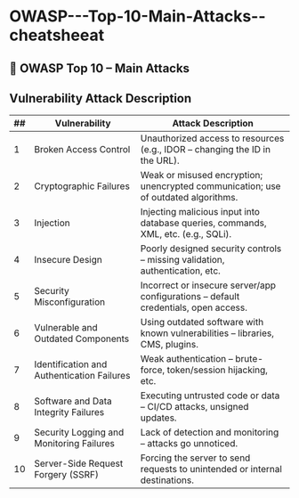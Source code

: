 # OWASP---Top-10-Main-Attacks--cheatsheeat



## 🔐 OWASP Top 10 – Main Attacks

##	Vulnerability	Attack Description


| ##  | Vulnerability                          | Attack Description                                                                 |
|----|----------------------------------------|-------------------------------------------------------------------------------------|
| 1  | Broken Access Control                  | Unauthorized access to resources (e.g., IDOR – changing the ID in the URL).        |
| 2  | Cryptographic Failures                 | Weak or misused encryption; unencrypted communication; use of outdated algorithms. |
| 3  | Injection                              | Injecting malicious input into database queries, commands, XML, etc. (e.g., SQLi). |
| 4  | Insecure Design                        | Poorly designed security controls – missing validation, authentication, etc.       |
| 5  | Security Misconfiguration              | Incorrect or insecure server/app configurations – default credentials, open access.|
| 6  | Vulnerable and Outdated Components     | Using outdated software with known vulnerabilities – libraries, CMS, plugins.      |
| 7  | Identification and Authentication Failures | Weak authentication – brute-force, token/session hijacking, etc.              |
| 8  | Software and Data Integrity Failures   | Executing untrusted code or data – CI/CD attacks, unsigned updates.               |
| 9  | Security Logging and Monitoring Failures | Lack of detection and monitoring – attacks go unnoticed.                        |
| 10 | Server-Side Request Forgery (SSRF)     | Forcing the server to send requests to unintended or internal destinations.        |
